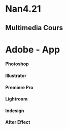# Nan4.21 

## Multimedia Cours

# Adobe - App
#### Photoshop
#### Illustrator
#### Premiere Pro
#### Lightroom
#### Indesign
#### After Effect